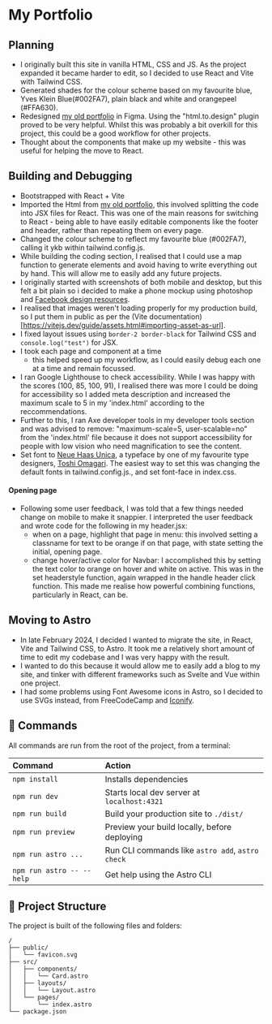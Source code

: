 # My Portfolio

## Planning
- I originally built this site in vanilla HTML, CSS and JS. As the project expanded it became harder to edit, so I decided to use React and Vite with Tailwind CSS.
- Generated shades for the colour scheme based on my favourite blue, Yves Klein Blue(#002FA7), plain black and white and orangepeel (#FFA630).
- Redesigned [my old portfolio](https://github.com/jones58/portfolio) in Figma. Using the "html.to.design" plugin proved to be very helpful. Whilst this was probably a bit overkill for this project, this could be a good workflow for other projects.
- Thought about the components that make up my website - this was useful for helping the move to React.

## Building and Debugging

- Bootstrapped with React + Vite
- Imported the Html from [my old portfolio](https://github.com/jones58/portfolio), this involved splitting the code into JSX files for React. This was one of the main reasons for switching to React - being able to have easily editable components like the footer and header, rather than repeating them on every page.
- Changed the colour scheme to reflect my favourite blue (#002FA7), calling it ykb within tailwind.config.js.
- While building the coding section, I realised that I could use a map function to generate elements and avoid having to write everything out by hand. This will allow me to easily add any future projects.
- I originally started with screenshots of both mobile and desktop, but this felt a bit plain so i decided to make a phone mockup using photoshop and [Facebook design resources](https://design.facebook.com/toolsandresources/devices/).
- I realised that images weren't loading properly for my production build, so I put them in public as per the (Vite documentation)[https://vitejs.dev/guide/assets.html#importing-asset-as-url].
- I fixed layout issues using `border-2 border-black` for Tailwind CSS and `console.log("test")` for JSX.
- I took each page and component at a time
  - this helped speed up my workflow, as I could easily debug each one at a time and remain focussed.
- I ran Google Lighthouse to check accessibility. While I was happy with the scores (100, 85, 100, 91), I realised there was more I could be doing for accessibility so I added meta description and increased the maximum scale to 5 in my 'index.html' according to the reccommendations.
- Further to this, I ran Axe developer tools in my developer tools section and was advised to remove: "maximum-scale=5, user-scalable=no" from the 'index.html' file because it does not support accessibility for people with low vision who need magnification to see the content.
- Set font to [Neue Haas Unica](https://fontsinuse.com/typefaces/38883/neue-haas-unica), a typeface by one of my favourite type designers, [Toshi Omagari](http://tosche.net/). The easiest way to set this was changing the default fonts in tailwind.config.js., and set font-face in index.css.
#### Opening page
- Following some user feedback, I was told that a few things needed change on mobile to make it snappier. I interpreted the user feedback and wrote code for the following in my header.jsx:
  - when on a page, highlight that page in menu: this involved setting a classname for text to be orange if on that page, with state setting the initial, opening page.
  - change hover/active color for Navbar: I accomplished this by setting the text color to orange on hover and white on active. This was in the set headerstyle function, again wrapped in the handle header click function. This made me realise how powerful combining functions, particularly in React, can be.


## Moving to Astro

- In late February 2024, I decided I wanted to migrate the site, in React, Vite and Tailwind CSS, to Astro. It took me a relatively short amount of time to edit my codebase and I was very happy with the result.
- I wanted to do this because it would allow me to easily add a blog to my site, and tinker with different frameworks such as Svelte and Vue within one project.
- I had some problems using Font Awesome icons in Astro, so I decided to use SVGs instead, from FreeCodeCamp and [Iconify](https://iconify.design/).

## 🧞 Commands

All commands are run from the root of the project, from a terminal:

| Command                   | Action                                           |
| :------------------------ | :----------------------------------------------- |
| `npm install`             | Installs dependencies                            |
| `npm run dev`             | Starts local dev server at `localhost:4321`      |
| `npm run build`           | Build your production site to `./dist/`          |
| `npm run preview`         | Preview your build locally, before deploying     |
| `npm run astro ...`       | Run CLI commands like `astro add`, `astro check` |
| `npm run astro -- --help` | Get help using the Astro CLI                     |

## 🚀 Project Structure

The project is built of the following files and folders:

```text
/
├── public/
│   └── favicon.svg
├── src/
│   ├── components/
│   │   └── Card.astro
│   ├── layouts/
│   │   └── Layout.astro
│   └── pages/
│       └── index.astro
└── package.json
```
